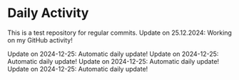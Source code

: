 # Daily Activity
This is a test repository for regular commits.
Update on 25.12.2024: Working on my GitHub activity!


Update on 2024-12-25: Automatic daily update!
Update on 2024-12-25: Automatic daily update!
Update on 2024-12-25: Automatic daily update!
Update on 2024-12-25: Automatic daily update!